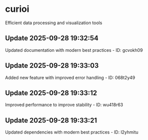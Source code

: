 # curioi
Efficient data processing and visualization tools

## Update 2025-09-28 19:32:54
Updated documentation with modern best practices - ID: gcvokh09


## Update 2025-09-28 19:33:03
Added new feature with improved error handling - ID: 068t2y49


## Update 2025-09-28 19:33:12
Improved performance to improve stability - ID: wu418r63


## Update 2025-09-28 19:33:21
Updated dependencies with modern best practices - ID: l2yhmitu

